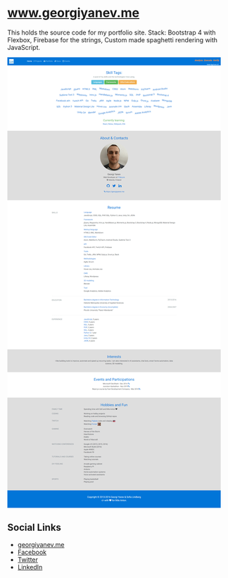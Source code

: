 # www.georgiyanev.me

This holds the source code for my portfolio site.
Stack: Bootstrap 4 with Flexbox, Firebase for the strings, Custom made spaghetti rendering with JavaScript.

<img src="assets/img/georgiyanev.me-preview.png">

## Social Links

- [georgiyanev.me](https://georgiyanev.me)
- [Facebook](https://www.facebook.com/jumpalottahigh/)
- [Twitter](https://www.twitter.com/jumpalottahigh/)
- [LinkedIn](https://www.linkedin.com/in/yanevgeorgi/)
